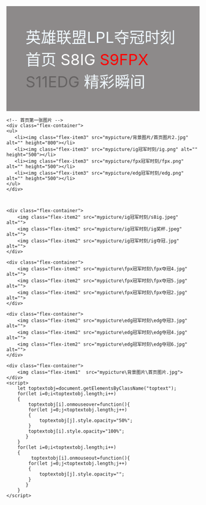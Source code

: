 <!DOCTYPE html>
<html lang="en">
<head>
    <meta charset="UTF-8">
    <meta http-equiv="X-UA-Compatible" content="IE=edge">
    <meta name="viewport" content="width=device-width, initial-scale=1.0">
    <title>Document</title>
</head>
<style>
   body{
		        background: url("mypicture/背景图片/英雄联盟.jpg") no-repeat center center fixed;
                -webkit-background-size: cover;
                -o-background-size: cover;                
                background-size: cover;
	}
    .myLeftTitle {
        display: block;
        /*background-color: rgba(226, 233, 239, 0.389);*/
        padding: 50px;
        font-size: 40px;
        background-color: rgba(82, 77, 77, 0.652);
    }
    
    myLitleTitle{
        margin-left: 50px;
        font-size: 30px;
    }

    myfontColor{
        color: aliceblue;
    }
    S8fontColor{
        color: rgb(255, 255, 255);
    }
    
    S9fontColor{
        color: red;
    }

    S11fontColor{
        color:rgb(102, 99, 99)
    }
    a{ 
        text-decoration:none
    } 


    .flex-container {
        display: -webkit-flex;
        display: flex;
        width:100%;
        height:100%;
        
    }
    
    

    .flex-item1 {
        width: 100%;
        height: 750px;
        margin: 10px;
        opacity:0.8;
        filter:alpha(opacity=80);
        border-radius: 10px;
}

.flex-item2 {
        width: 500px;
        height: 400px;
        margin: 10px;
        opacity:0.8;
        filter:alpha(opacity=80);
        border-radius: 10px;
}

.flex-item3 {
        width: 100%;
        opacity:0.8;
        filter:alpha(opacity=80);
}

.flex-item1:hover{
    opacity:1;
    filter:alpha(opacity=100);
}

.flex-item2:hover{
    opacity:1;
    filter:alpha(opacity=100);
}
    </style> 



<body>
    <div class="myLeftTitle">
                                                         <myfontColor>英雄联盟LPL夺冠时刻</myfontColor>
    <myLitleTitle><a href="page1.html"><myfontColor><span class="toptext">首页</span></myfontColor></a></myLitleTitle>
    <myLitleTitle><a href="page2.html" target="_blank"><S8fontColor><span class="toptext">S8IG</span></myfontColor></a></myLitleTitle>
    <myLitleTitle><a href="page3.html" target="_blank"><S9fontColor><span class="toptext">S9FPX</span></myfontColor></a></myLitleTitle>
    <myLitleTitle><a href="page4.html" target="_blank"><S11fontColor><span class="toptext">S11EDG</span></myfontColor></a></myLitleTitle>
    <myLitleTitle><a href="page5.html" target="_blank"><myfontColor><span class="toptext">精彩瞬间</span></myfontColor></a></myLitleTitle>
    </div class="myLeftTitle">

    <!-- 首页第一张图片 -->
    <div class="flex-container">
    <ul>
       <li><img class="flex-item3" src="mypicture/背景图片/首页图片2.jpg" alt="" height="800"></li>
       <li><img class="flex-item3" src="mypicture/ig冠军时刻/ig.png" alt="" height="500"></li>
       <li><img class="flex-item3" src="mypicture/fpx冠军时刻/fpx.png" alt="" height="500"></li>
       <li><img class="flex-item3" src="mypicture/edg冠军时刻/edg.png" alt="" height="500"></li>
    </ul>
    </div>

    

    <div class="flex-container">
        <img class="flex-item2" src="mypicture/ig冠军时刻/s8ig.jpeg" alt="">
        <img class="flex-item2" src="mypicture/ig冠军时刻/ig奖杯.jpeg" alt="">
        <img class="flex-item2" src="mypicture/ig冠军时刻/ig夺冠.jpg" alt="">
    </div>

    <div class="flex-container">
        <img class="flex-item2" src="mypicture\fpx冠军时刻\fpx夺冠4.jpg" alt="">
        <img class="flex-item2" src="mypicture\fpx冠军时刻\fpx夺冠5.jpg" alt="">
        <img class="flex-item2" src="mypicture\fpx冠军时刻\fpx夺冠2.jpg" alt="">
    </div>

    <div class="flex-container">
        <img class="flex-item2" src="mypicture\edg冠军时刻\edg夺冠3.jpg" alt="">
        <img class="flex-item2" src="mypicture\edg冠军时刻\edg夺冠4.jpg" alt="">
        <img class="flex-item2" src="mypicture\edg冠军时刻\edg夺冠6.jpg" alt="">
    </div>

    <div class="flex-container">
        <img class="flex-item1"  src="mypicture\背景图片\首页图片.jpg">
    </div>
    <script>
        let toptextobj=document.getElementsByClassName("toptext");
        for(let i=0;i<toptextobj.length;i++)
        {
            toptextobj[i].onmouseover=function(){
            for(let j=0;j<toptextobj.length;j++)
            {               
                toptextobj[j].style.opacity="50%";
            }
            toptextobj[i].style.opacity="100%";
           }
        } 
        for(let i=0;i<toptextobj.length;i++)
        {
             toptextobj[i].onmouseout=function(){
            for(let j=0;j<toptextobj.length;j++)
            {
                toptextobj[j].style.opacity="";
            }
           }
        }  
    </script>
</body>
</html>

